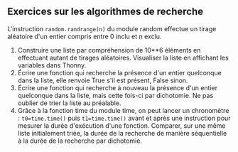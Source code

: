 ## Exercices sur les algorithmes de recherche

L'instruction `random.randrange(n)` du module random effectue un tirage aléatoire d'un entier compris entre 0 inclu et n exclu.

1. Construire une liste par compréhension de 10**6 éléments en effectuant autant de tirages aléatoires. Visualiser la liste en affichant les variables dans Thonny.
2. Écrire une fonction qui recherche la présence d'un entier quelconque dans la liste, elle renvoie True s'il est présent, False sinon.
3. Écrire une fonction qui recherche à nouveau la présence d'un entier quelconque dans la liste, mais cette fois-ci par dichotomie. Ne pas oublier de trier la liste au préalable.
4. Grâce à la fonction time du module time, on peut lancer un chronomètre : `t0=time.time()` puis `t1=time.time()` avant et après une instruction pour mesurer la durée d'exécution d'une fonction. Comparer, sur une même liste initialement triée, la durée de la recherche de manière séquentielle à la durée de la recherche par dichotomie.


